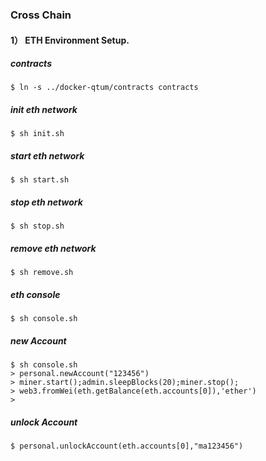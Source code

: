 ### Cross Chain

#### 1） ETH Environment Setup.

##### contracts
```
$ ln -s ../docker-qtum/contracts contracts
```

##### init eth network
```
$ sh init.sh
```

##### start eth network
```
$ sh start.sh
```

##### stop eth network
```
$ sh stop.sh
```

##### remove eth network
```
$ sh remove.sh
```

##### eth console
```
$ sh console.sh
```

##### new Account
```
$ sh console.sh
> personal.newAccount("123456")
> miner.start();admin.sleepBlocks(20);miner.stop();
> web3.fromWei(eth.getBalance(eth.accounts[0]),'ether')
> 
```

##### unlock Account
````
$ personal.unlockAccount(eth.accounts[0],"ma123456")
````


